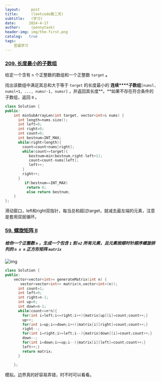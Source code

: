 ```yaml
---
layout:     post
title:      (leetcode第二天)
subtitle:   (学习)
date:      2024-4-17
author:     (pennytask)
header-img: img/the-first.png
catalog:   true
tags:
    苦逼学习
---
```

### [209. 长度最小的子数组](https://leetcode.cn/problems/minimum-size-subarray-sum/)

给定一个含有 `n` 个正整数的数组和一个正整数 `target` **。**

找出该数组中满足其总和大于等于 `target` 的长度最小的 **连续****子数组**`[numsl, numsl+1, ..., numsr-1, numsr]` ，并返回其长度**。**如果不存在符合条件的子数组，返回 `0` 。

```c++
class Solution {
public:
    int minSubArrayLen(int target, vector<int>& nums) {
      int length=nums.size();
      int left=0;
      int right=0;
      int count=0;
      int bestnum=INT_MAX;
      while(right<length){
        count=count+nums[right];
        while(count>=target){
           bestnum=min(bestnum,right-left+1);
           count=count-nums[left];
           left++;
        }
        right++;
      }
         if(bestnum==INT_MAX)
          return 0;
          else return bestnum;
    }
};
```

​    滑动窗口，left和right双指针，每当总和超过target，就减去最左端的元素，注意是套用双层循环。

### [59. 螺旋矩阵 II](https://leetcode.cn/problems/spiral-matrix-ii/)

##### 给你一个正整数 `n` ，生成一个包含 `1` 到 `n2` 所有元素，且元素按顺时针顺序螺旋排列的 `n x n` 正方形矩阵 `matrix` 



![img](https://assets.leetcode.com/uploads/2020/11/13/spiraln.jpg)

```c++
class Solution {
public:
    vector<vector<int>> generateMatrix(int n) {
       vector<vector<int>> matrix(n,vector<int>(n));
      int count=1;
      int left=0;
      int right=n-1;
      int up=0;
      int down=n-1;
      while(count<=n*n){
        for(int i=left;i<=right;i++){matrix[up][i]=count;count++;}
        up++;
        for(int i=up;i<=down;i++){matrix[i][right]=count;count++;}
        right--;
        for(int i=right;i>=left;i--){matrix[down][i]=count;count++;}
        down--;
        for(int i=down;i>=up;i--){matrix[i][left]=count;count++;}
        left++;}
        return matrix;
      }
      
    };

```

模拟。边界真的好容易弄错，时不时可以看看。
